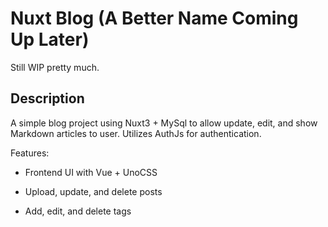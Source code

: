 # Nuxt Blog (A Better Name Coming Up Later)

Still WIP pretty much.

## Description

A simple blog project using Nuxt3 + MySql to allow update, edit, and show Markdown articles to user. Utilizes AuthJs for authentication.

Features:

- Frontend UI with Vue + UnoCSS

- Upload, update, and delete posts

- Add, edit, and delete tags

